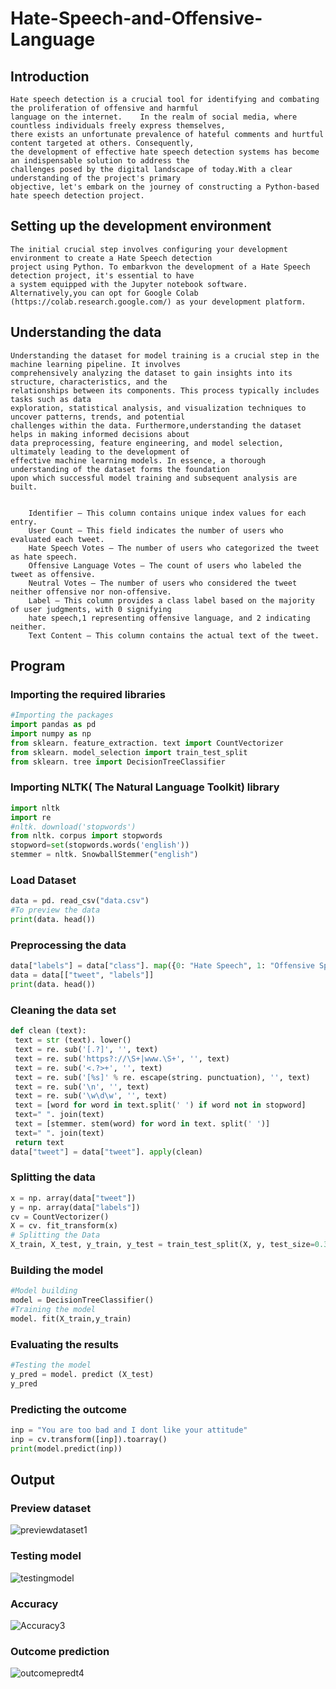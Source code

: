 # Hate-Speech-and-Offensive-Language
## Introduction
    Hate speech detection is a crucial tool for identifying and combating the proliferation of offensive and harmful
    language on the internet.    In the realm of social media, where countless individuals freely express themselves,
    there exists an unfortunate prevalence of hateful comments and hurtful content targeted at others. Consequently,
    the development of effective hate speech detection systems has become an indispensable solution to address the 
    challenges posed by the digital landscape of today.With a clear understanding of the project's primary 
    objective, let's embark on the journey of constructing a Python-based hate speech detection project.

## Setting up the development environment

    The initial crucial step involves configuring your development environment to create a Hate Speech detection
    project using Python. To embarkvon the development of a Hate Speech detection project, it's essential to have
    a system equipped with the Jupyter notebook software. Alternatively,you can opt for Google Colab 
    (https://colab.research.google.com/) as your development platform.

## Understanding the data
    Understanding the dataset for model training is a crucial step in the machine learning pipeline. It involves
    comprehensively analyzing the dataset to gain insights into its structure, characteristics, and the 
    relationships between its components. This process typically includes tasks such as data
    exploration, statistical analysis, and visualization techniques to uncover patterns, trends, and potential
    challenges within the data. Furthermore,understanding the dataset helps in making informed decisions about 
    data preprocessing, feature engineering, and model selection, ultimately leading to the development of 
    effective machine learning models. In essence, a thorough understanding of the dataset forms the foundation 
    upon which successful model training and subsequent analysis are built.


        Identifier – This column contains unique index values for each entry.
        User Count – This field indicates the number of users who evaluated each tweet.
        Hate Speech Votes – The number of users who categorized the tweet as hate speech.
        Offensive Language Votes – The count of users who labeled the tweet as offensive.
        Neutral Votes – The number of users who considered the tweet neither offensive nor non-offensive.
        Label – This column provides a class label based on the majority of user judgments, with 0 signifying 
        hate speech,1 representing offensive language, and 2 indicating neither.
        Text Content – This column contains the actual text of the tweet.


## Program
### Importing the required libraries
~~~python
#Importing the packages
import pandas as pd
import numpy as np
from sklearn. feature_extraction. text import CountVectorizer
from sklearn. model_selection import train_test_split
from sklearn. tree import DecisionTreeClassifier
~~~
### Importing NLTK( The Natural Language Toolkit) library
~~~python
import nltk
import re
#nltk. download('stopwords')
from nltk. corpus import stopwords
stopword=set(stopwords.words('english'))
stemmer = nltk. SnowballStemmer("english")
~~~
### Load Dataset
~~~python
data = pd. read_csv("data.csv")
#To preview the data
print(data. head())
~~~
### Preprocessing the data
~~~python
data["labels"] = data["class"]. map({0: "Hate Speech", 1: "Offensive Speech", 2: "No Hate and Offensive Speech"})
data = data[["tweet", "labels"]]
print(data. head())
~~~
### Cleaning the data set
~~~python
def clean (text):
 text = str (text). lower()
 text = re. sub('[.?]', '', text) 
 text = re. sub('https?://\S+|www.\S+', '', text)
 text = re. sub('<.?>+', '', text)
 text = re. sub('[%s]' % re. escape(string. punctuation), '', text)
 text = re. sub('\n', '', text)
 text = re. sub('\w\d\w', '', text)
 text = [word for word in text.split(' ') if word not in stopword]
 text=" ". join(text)
 text = [stemmer. stem(word) for word in text. split(' ')]
 text=" ". join(text)
 return text
data["tweet"] = data["tweet"]. apply(clean)
~~~
### Splitting the data
~~~python
x = np. array(data["tweet"])
y = np. array(data["labels"])
cv = CountVectorizer()
X = cv. fit_transform(x)
# Splitting the Data
X_train, X_test, y_train, y_test = train_test_split(X, y, test_size=0.33, random_state=42)
~~~
### Building the model
~~~python
#Model building
model = DecisionTreeClassifier()
#Training the model
model. fit(X_train,y_train)
~~~
### Evaluating the results
~~~python
#Testing the model
y_pred = model. predict (X_test)
y_pred
~~~
### Predicting the outcome
~~~python
inp = "You are too bad and I dont like your attitude"
inp = cv.transform([inp]).toarray()
print(model.predict(inp))
~~~

## Output
### Preview dataset
 ![previewdataset1](https://github.com/kiran03-jagadeesh/Hate-Speech-and-Offensive-Language/assets/94174536/7565c69d-be6b-4796-aa4e-05c4cd3a1823)

### Testing model
 ![testingmodel](https://github.com/kiran03-jagadeesh/Hate-Speech-and-Offensive-Language/assets/94174536/3de932e4-e082-45b4-8626-a0405c6eb8c6)

### Accuracy
![Accuracy3](https://github.com/kiran03-jagadeesh/Hate-Speech-and-Offensive-Language/assets/94174536/9b51034e-e434-48fa-80d9-178c689a110c)

### Outcome prediction
![outcomepredt4](https://github.com/kiran03-jagadeesh/Hate-Speech-and-Offensive-Language/assets/94174536/5f2f9ed7-00f6-4f49-964d-85639853dd5e)

